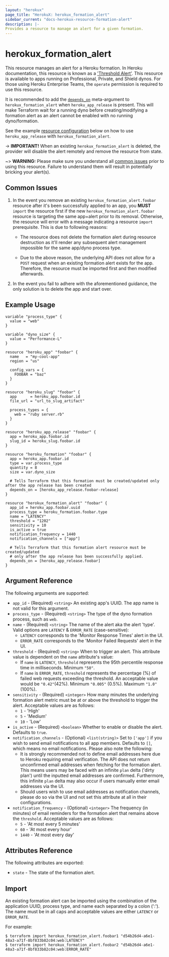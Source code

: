 ```yaml
---
layout: "herokux"
page_title: "HerokuX: herokux_formation_alert"
sidebar_current: "docs-herokux-resource-formation-alert"
description: |-
Provides a resource to manage an alert for a given formation.
---
```


# herokux\_formation\_alert

This resource manages an alert for a Heroku formation. In Heroku documentation, this resource is known as a
['Threshold Alert'](https://devcenter.heroku.com/articles/metrics#threshold-alerting). This resource is available to apps
running on Professional, Private, and Shield dynos. For those using Heroku Enterprise Teams, the `operate` permission
is required to use this resource.

It is recommended to add the [`depends_on`](https://www.terraform.io/docs/language/meta-arguments/depends_on.html) meta-argument
to `herokux_formation_alert` when `heroku_app_release` is present. This will make Terraform wait for a running dyno
before creating/modifying a formation alert as an alert cannot be enabled with no running dyno/formation.

See the example [resource configuration](#example-usage) below on how to use `heroku_app_release` with `herokux_formation_alert`.

-> **IMPORTANT!**
When an existing `herokux_formation_alert` is deleted, the provider will disable the alert remotely
and remove the resource from state.

~> **WARNING:**
Please make sure you understand all [common issues](#common-issues) prior to using this resource. Failure to understand
them will result in potentially bricking your alert(s).

## Common Issues

1. In the event you remove an existing `herokux_formation_alert.foobar` resource after it's been successfully applied
   to an app, you **MUST** `import` the resource first if the new `herokux_formation_alert.foobar` resource is targeting
   the same app+alert prior to its removal. Otherwise, the resource will error with a message indicating
   a resource `import` prerequisite. This is due to following reasons:

    * The resource does not delete the formation alert during resource destruction as it'll render any subsequent
      alert management impossible for the same app/dyno process type.

    * Due to the above reason, the underlying API does not allow for a `POST` request when an existing formation alert
      exists for the app. Therefore, the resource must be imported first and then modified afterwards.

1. In the event you fail to adhere with the aforementioned guidance, the only solution is to delete the app and start over.

## Example Usage

```hcl-terraform
variable "process_type" {
  value = "web"
}

variable "dyno_size" {
  value = "Performance-L"
}

resource "heroku_app" "foobar" {
  name   = "my-cool-app"
  region = "us"

  config_vars = {
    FOOBAR = "baz"
  }
}

resource "heroku_slug" "foobar" {
  app      = heroku_app.foobar.id
  file_url = "url_to_slug_artifact"

  process_types = {
    web = "ruby server.rb"
  }
}

resource "heroku_app_release" "foobar" {
  app = heroku_app.foobar.id
  slug_id = heroku_slug.foobar.id
}

resource "heroku_formation" "foobar" {
  app = heroku_app.foobar.id
  type = var.process_type
  quantity = 8
  size = var.dyno_size

  # Tells Terraform that this formation must be created/updated only after the app release has been created
  depends_on = [heroku_app_release.foobar-release]
}

resource "herokux_formation_alert" "foobar" {
  app_id = heroku_app.foobar.uuid
  process_type = heroku_formation.foobar.type
  name = "LATENCY"
  threshold = "1202"
  sensitivity = 10
  is_active = true
  notification_frequency = 1440
  notification_channels = ["app"]

  # Tells Terraform that this formation alert resource must be created/updated
  # only after the app release has been successfully applied.
  depends_on = [heroku_app_release.foobar]
}
```

## Argument Reference

The following arguments are supported:

* `app_id` - (Required) `<string>` An existing app's UUID. The app name is not valid for this argument.
* `process_type` - (Required) `<string>` The type of the dyno formation process, such as `web`.
* `name` - (Required) `<string>` The name of the alert aka the alert 'type'.
  Valid options are `LATENCY` & `ERROR_RATE` (case-sensitive):
    * `LATENCY` corresponds to the 'Monitor Response Times' alert in the UI.
    * `ERROR_RATE` corresponds to the 'Monitor Failed Requests' alert in the UI.
* `threshold` - (Required) `<string>` When to trigger an alert. This attribute value is dependent on
  the `name` attribute's value:
    * If `name` is `LATENCY`, `threshold` represents the 95th percentile response time in milliseconds. Minimum `"50"`.
    * If `name` is `ERROR_RATE`, `threshold` represents the percentage (%) of failed web requests exceeding the threshold.
    An acceptable value would be `"0.42"`(42%). Minimum `"0.005"` (0.5%). Maximum `"1.0"` (100%).
* `sensitivity` - (Required) `<integer>` How many minutes the underlying formation alert metric must be at or above
  the threshold to trigger the alert. Acceptable values are as follows:
    * `1` - 'High'
    * `5` - 'Medium'
    * `10` - 'Low'
* `is_active` - (Required) `<boolean>` Whether to enable or disable the alert. Defaults to `true`.
* `notification_channels` - (Optional) `<list(string)>` Set to `['app']` if you wish to send email notifications
to all app members. Defaults to `[]`, which means no email notifications. Please also note the following:
    * It is strongly recommended not to define email addresses here due to Heroku requiring email verification.
      The API does not return unconfirmed email addresses when fetching for the formation alert. This means users
      may be faced with an infinite `plan` delta ('dirty plan') until the inputted email addresses are confirmed.
      Furthermore, this infinite `plan` delta may also occur if users manually enter email addresses via the UI.
    * Should users wish to use email addresses as notification channels, please do so via the UI and not set
    this attribute at all in their configurations.
* `notification_frequency` - (Optional) `<integer>` The frequency (in minutes) of email reminders for the formation alert
  that remains above the `threshold`. Acceptable values are as follows:
    * `5` - 'At most every 5 minutes'
    * `60` - 'At most every hour'
    * `1440` - 'At most every day'

## Attributes Reference

The following attributes are exported:

* `state` - The state of the formation alert.

## Import

An existing formation alert can be imported using the combination of the application UUID, process type,
and name each separated by a colon (':'). The name must be in all caps and acceptable values are either
`LATENCY` or `ERROR_RATE`.

For example:

```shell script
$ terraform import herokux_formation_alert.foobar1 "d54b26d4-a6e1-48a3-a71f-8bf833b82c04:web:LATENCY"
$ terraform import herokux_formation_alert.foobar2 "d54b26d4-a6e1-48a3-a71f-8bf833b82c04:web:ERROR_RATE"
```